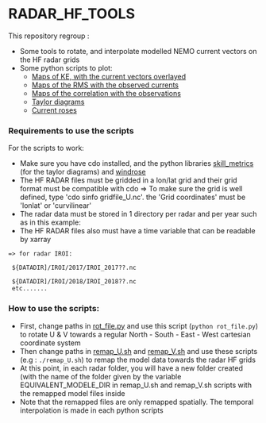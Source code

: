 # RADAR_HF_TOOLS

This repository regroup :
- Some tools to rotate, and interpolate modelled NEMO current vectors on the HF radar grids
- Some python scripts to plot:
  - [Maps of KE, with the current vectors overlayed](https://github.com/tbrivoalperso/RADAR_HF_TOOLS/blob/master/PLOTS/MAP_KE_and_current_vectors_RADAR_HF_per_season.py)
  - [Maps of the RMS with the observed currents](https://github.com/tbrivoalperso/RADAR_HF_TOOLS/blob/master/PLOTS/MAP_U_RMS_RADAR_HF_per_season.py)
  - [Maps of the correlation with the observations](https://github.com/tbrivoalperso/RADAR_HF_TOOLS/blob/master/PLOTS/MAP_U_correl_RADAR_HF_per_season.py)
  - [Taylor diagrams](https://github.com/tbrivoalperso/RADAR_HF_TOOLS/blob/master/PLOTS/RADAR_HF_taylor_diagram_comparaison.py)
  - [Current roses](https://github.com/tbrivoalperso/RADAR_HF_TOOLS/blob/master/PLOTS/RADAR_HF_currentrose_comparaison.py)



### Requirements to use the scripts

For the scripts to work:
- Make sure you have cdo installed, and the python libraries [skill_metrics](https://github.com/PeterRochford/SkillMetrics) (for the taylor diagrams) and [windrose](https://windrose.readthedocs.io/en/latest/install.html)
- The HF RADAR files must be gridded in a lon/lat grid and their grid format must be compatible with cdo 
=> To make sure the grid is well defined, type 'cdo sinfo gridfile_U.nc'. the 'Grid coordinates' must be 'lonlat' or 'curvilinear'
- The radar data must be stored in 1 directory per radar and per year such as in this example:
- The HF RADAR files also must have a time variable that can be readable by xarray
```
=> for radar IROI:

 ${DATADIR]/IROI/2017/IROI_2017??.nc
 
 ${DATADIR]/IROI/2018/IROI_2018??.nc
 etc.......
```

### How to use the scripts:

- First, change paths in [rot_file.py](https://github.com/tbrivoalperso/RADAR_HF_TOOLS/blob/master/PRE_PROCESSING/rot_file.py) and use this script (`python rot_file.py`) to rotate U & V towards a regular North - South - East - West cartesian coordinate system
- Then change paths in [remap_U.sh](https://github.com/tbrivoalperso/RADAR_HF_TOOLS/blob/master/PRE_PROCESSING/remap_U.sh) and [remap_V.sh](https://github.com/tbrivoalperso/RADAR_HF_TOOLS/blob/master/PRE_PROCESSING/remap_U.sh) and use these scripts (e.g : `./remap_U.sh`) to remap the model data towards the radar HF grids
- At this point, in each radar folder, you will have a new folder created (with the name of the folder given by the variable EQUIVALENT_MODELE_DIR in remap_U.sh and remap_V.sh scripts with the remapped model files inside
- Note that the remapped files are only remapped spatially. The temporal interpolation is made in each python scripts

 
